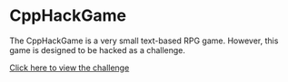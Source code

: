 # CppHackGame

The CppHackGame is a very small text-based RPG game. 
However, this game is designed to be hacked as a challenge. 

[Click here to view the challenge](https://darkeclipz.github.io/cpp-hack-game/challenge.html)
